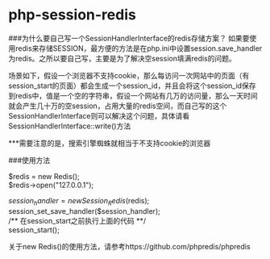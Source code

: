 # php-session-redis
###为什么要自己写一个SessionHandlerInterface的redis存储方案？
如果要使用redis来存储SESSION，最方便的方法是在php.ini中设置session.save_handler为redis。之所以要自己写，主要是为了解决空session填满redis的问题。

场景如下，假设一个浏览器不支持cookie，那么每访问一次网站中的页面（有session_start的页面）都会生成一个session_id，并且会将这个session_id保存到redis中，值是一个空的字符串，假设一个网站有几万的访问量，那么一天时间就会产生几十万的空session，占用大量的redis空间，而自己写的这个SessionHandlerInterface则可以解决这个问题，具体请看SessionHandlerInterface::write()方法

***需要注意的是，搜索引擎蜘蛛就相当于不支持cookie的浏览器

###使用方法<br>

$redis = new Redis();<br>
$redis->open("127.0.0.1");<br>

$session_handler = new Session_Redis($redis);<br>
session_set_save_handler($session_handler);<br>
/** 在session_start之前执行上面的代码 **/<br>
session_start();<br>

关于new Redis()的使用方法，请参考https://github.com/phpredis/phpredis
